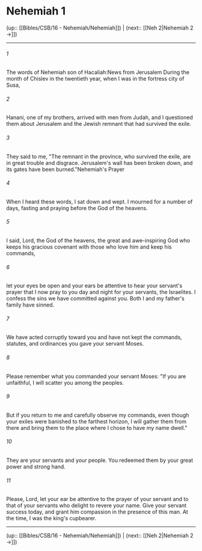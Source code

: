 # Nehemiah 1

(up:: [[Bibles/CSB/16 - Nehemiah/Nehemiah]]) | (next:: [[Neh 2|Nehemiah 2 →]])

***


###### 1 
The words of Nehemiah son of Hacaliah:News from Jerusalem During the month of Chislev in the twentieth year, when I was in the fortress city of Susa, 

###### 2 
Hanani, one of my brothers, arrived with men from Judah, and I questioned them about Jerusalem and the Jewish remnant that had survived the exile. 

###### 3 
They said to me, "The remnant in the province, who survived the exile, are in great trouble and disgrace. Jerusalem's wall has been broken down, and its gates have been burned."Nehemiah's Prayer 

###### 4 
When I heard these words, I sat down and wept. I mourned for a number of days, fasting and praying before the God of the heavens. 

###### 5 
I said, Lord, the God of the heavens, the great and awe-inspiring God who keeps his gracious covenant with those who love him and keep his commands, 

###### 6 
let your eyes be open and your ears be attentive to hear your servant's prayer that I now pray to you day and night for your servants, the Israelites. I confess the sins we have committed against you. Both I and my father's family have sinned. 

###### 7 
We have acted corruptly toward you and have not kept the commands, statutes, and ordinances you gave your servant Moses. 

###### 8 
Please remember what you commanded your servant Moses: "If you are unfaithful, I will scatter you among the peoples. 

###### 9 
But if you return to me and carefully observe my commands, even though your exiles were banished to the farthest horizon, I will gather them from there and bring them to the place where I chose to have my name dwell." 

###### 10 
They are your servants and your people. You redeemed them by your great power and strong hand. 

###### 11 
Please, Lord, let your ear be attentive to the prayer of your servant and to that of your servants who delight to revere your name. Give your servant success today, and grant him compassion in the presence of this man. At the time, I was the king's cupbearer.

***

(up:: [[Bibles/CSB/16 - Nehemiah/Nehemiah]]) | (next:: [[Neh 2|Nehemiah 2 →]])
